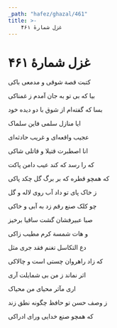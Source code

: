 ```yaml
---
_path: "hafez/ghazal/461"
title: >-
    غزل شمارهٔ ۴۶۱
---
```

# غزل شمارهٔ ۴۶۱

<div class="b" id="bn1"><div class="m1"><p>کتبت قصة شوقی و مدمعی باکی</p></div>
<div class="m2"><p>بیا که بی تو به جان آمدم ز غمناکی</p></div></div>
<div class="b" id="bn2"><div class="m1"><p>بسا که گفته‌ام از شوق با دو دیده خود</p></div>
<div class="m2"><p>ایا منازل سلمی فاین سلماک</p></div></div>
<div class="b" id="bn3"><div class="m1"><p>عجیب واقعه‌ای و غریب حادثه‌ای</p></div>
<div class="m2"><p>انا اصطبرت قتیلا و قاتلی شاکی</p></div></div>
<div class="b" id="bn4"><div class="m1"><p>که را رسد که کند عیب دامن پاکت</p></div>
<div class="m2"><p>که همچو قطره که بر برگ گل چکد پاکی</p></div></div>
<div class="b" id="bn5"><div class="m1"><p>ز خاک پای تو داد آب روی لاله و گل</p></div>
<div class="m2"><p>چو کلک صنع رقم زد به آبی و خاکی</p></div></div>
<div class="b" id="bn6"><div class="m1"><p>صبا عبیرفشان گشت ساقیا برخیز</p></div>
<div class="m2"><p>و هات شمسة کرم مطیب زاکی</p></div></div>
<div class="b" id="bn7"><div class="m1"><p>دع التکاسل تغنم فقد جری مثل</p></div>
<div class="m2"><p>که زاد راهروان چستی است و چالاکی</p></div></div>
<div class="b" id="bn8"><div class="m1"><p>اثر نماند ز من بی شمایلت آری</p></div>
<div class="m2"><p>اری مآثر محیای من محیاک</p></div></div>
<div class="b" id="bn9"><div class="m1"><p>ز وصف حسن تو حافظ چگونه نطق زند</p></div>
<div class="m2"><p>که همچو صنع خدایی ورای ادراکی</p></div></div>

